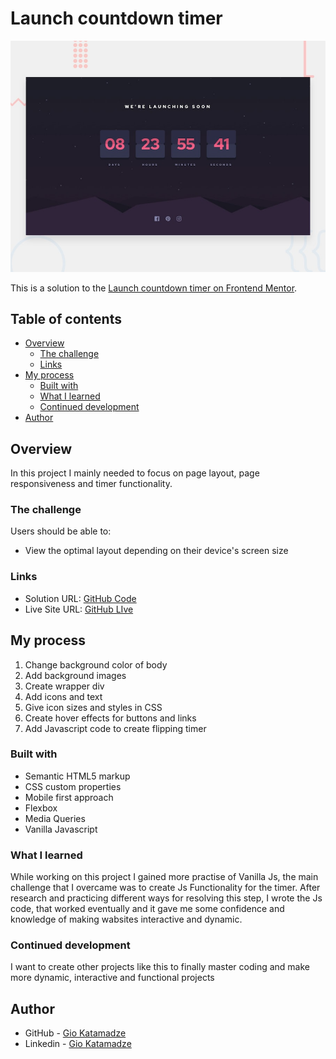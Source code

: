 # Launch countdown timer

![Design preview for the Launch countdown timer coding challenge](./design/desktop-preview.jpg)

This is a solution to the [Launch countdown timer on Frontend Mentor](https://www.frontendmentor.io/challenges/launch-countdown-timer-N0XkGfyz-).

## Table of contents

- [Overview](#overview)
  - [The challenge](#the-challenge)
  - [Links](#links)
- [My process](#my-process)
  - [Built with](#built-with)
  - [What I learned](#what-i-learned)
  - [Continued development](#continued-development)
- [Author](#author)

## Overview

In this project I mainly needed to focus on page layout, page responsiveness and timer functionality.

### The challenge

Users should be able to:

- View the optimal layout depending on their device's screen size

### Links

- Solution URL: [GitHub Code](https://github.com/GioKatamadze/Launch-Countdown-Timer)
- Live Site URL: [GitHub LIve](https://giokatamadze.github.io/Launch-Countdown-Timer/)

## My process

1. Change background color of body
2. Add background images
3. Create wrapper div
4. Add icons and text
5. Give icon sizes and styles in CSS
6. Create hover effects for buttons and links
7. Add Javascript code to create flipping timer

### Built with

- Semantic HTML5 markup
- CSS custom properties
- Mobile first approach
- Flexbox
- Media Queries
- Vanilla Javascript

### What I learned

While working on this project I gained more practise of Vanilla Js, the main challenge that I overcame was to create Js Functionality for the timer. After research and practicing different ways for resolving this step, I wrote the Js code, that worked eventually and it gave me some confidence and knowledge of making wabsites interactive and dynamic.

### Continued development

I want to create other projects like this to finally master coding and make more dynamic, interactive and functional projects

## Author

- GitHub - [Gio Katamadze](https://github.com/GioKatamadze)
- Linkedin - [Gio Katamadze](https://www.linkedin.com/in/gio-katamadze-a409931a7)
